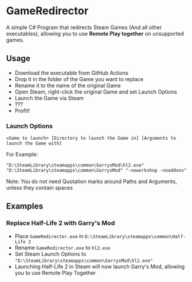 # GameRedirector
A simple C# Program that redirects Steam Games (And all other executables), allowing you to use **Remote Play together** on unsupported games.

## Usage
- Download the executable from GitHub Actions
- Drop it in the folder of the Game you want to replace
- Rename it to the name of the original Game
- Open Steam, right-click the original Game and set Launch Options
- Launch the Game via Steam
- ???
- Profit!

### Launch Options
`<Game to launch> [Directory to launch the Game in] [Arguments to launch the Game with]`

For Example:

`"D:\SteamLibrary\steamapps\common\GarrysMod\hl2.exe" "D:\SteamLibrary\steamapps\common\GarrysMod" "-noworkshop -noaddons"`

Note: You do not need Quotation marks around Paths and Arguments, unless they contain spaces

## Examples
### Replace Half-Life 2 with Garry's Mod
- Place `GameRedirector.exe` in `D:\SteamLibrary\steamapps\common\Half-Life 2`
- Rename `GameRedirector.exe` to `hl2.exe`
- Set Steam Launch Options to `"D:\SteamLibrary\steamapps\common\GarrysMod\hl2.exe"`
- Launching Half-Life 2 in Steam will now launch Garry's Mod, allowing you to use Remote Play Together
